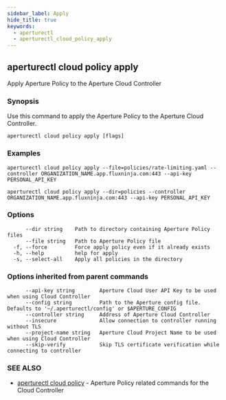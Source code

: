 ```yaml
---
sidebar_label: Apply
hide_title: true
keywords:
  - aperturectl
  - aperturectl_cloud_policy_apply
---
```


<!-- markdownlint-disable -->

## aperturectl cloud policy apply

Apply Aperture Policy to the Aperture Cloud Controller

### Synopsis

Use this command to apply the Aperture Policy to the Aperture Cloud Controller.

```
aperturectl cloud policy apply [flags]
```

### Examples

```
aperturectl cloud policy apply --file=policies/rate-limiting.yaml --controller ORGANIZATION_NAME.app.fluxninja.com:443 --api-key PERSONAL_API_KEY

aperturectl cloud policy apply --dir=policies --controller ORGANIZATION_NAME.app.fluxninja.com:443 --api-key PERSONAL_API_KEY
```

### Options

```
      --dir string    Path to directory containing Aperture Policy files
      --file string   Path to Aperture Policy file
  -f, --force         Force apply policy even if it already exists
  -h, --help          help for apply
  -s, --select-all    Apply all policies in the directory
```

### Options inherited from parent commands

```
      --api-key string        Aperture Cloud User API Key to be used when using Cloud Controller
      --config string         Path to the Aperture config file. Defaults to '~/.aperturectl/config' or $APERTURE_CONFIG
      --controller string     Address of Aperture Cloud Controller
      --insecure              Allow connection to controller running without TLS
      --project-name string   Aperture Cloud Project Name to be used when using Cloud Controller
      --skip-verify           Skip TLS certificate verification while connecting to controller
```

### SEE ALSO

- [aperturectl cloud policy](/reference/aperturectl/cloud/policy/policy.md) - Aperture Policy related commands for the Cloud Controller
